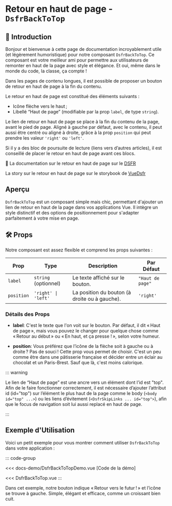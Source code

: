 # Retour en haut de page - `DsfrBackToTop`

## 🌟 Introduction

Bonjour et bienvenue à cette page de documentation incroyablement utile (et légèrement humoristique) pour notre composant `DsfrBackToTop`. Ce composant est votre meilleur ami pour permettre aux utilisateurs de remonter en haut de la page avec style et élégance. Et oui, même dans le monde du code, la classe, ça compte !

Dans les pages de contenu longues, il est possible de proposer un bouton de retour en haut de page à la fin du contenu.

Le retour en haut de page est constitué des éléments suivants :

- Icône flèche vers le haut ;
- Libellé “Haut de page” (modifiable par la prop `label`, de type `string`).

Le lien de retour en haut de page se place à la fin du contenu de la page, avant le pied de page. Aligné à gauche par défaut, avec le contenu, il peut aussi être centré ou aligné à droite, grâce à la prop `position` qui peut prendre les valeur `'right'` ou `'left'`.

Si il y a des bloc de poursuite de lecture (liens vers d’autres articles), il est conseillé de placer le retour en haut de page avant ces blocs.

🏅 La documentation sur le retour en haut de page sur le [DSFR](https://www.systeme-de-design.gouv.fr/elements-d-interface/composants/retour-en-haut-de-page/)

<VIcon name="vi-file-type-storybook" /> La story sur le retour en haut de page sur le storybook de [VueDsfr](https://storybook.vue-ds.fr/?path=/docs/composants-dsfrbacktotop--docs)

## Aperçu

`DsfrBackToTop` est un composant simple mais chic, permettant d'ajouter un lien de retour en haut de la page dans vos applications Vue. Il intègre un style distinctif et des options de positionnement pour s'adapter parfaitement à votre mise en page.

## 🛠️ Props

Notre composant est assez flexible et comprend les props suivantes :

| Prop       | Type                  | Description                                           | Par Défaut    |
|------------|-----------------------|-------------------------------------------------------|---------------|
| `label`    | `string` (optionnel)  | Le texte affiché sur le bouton.                       | `"Haut de page"` |
| `position` | `'right' \| 'left'`   | La position du bouton (à droite ou à gauche).         | `'right'`     |

### Détails des Props

- **label**: C'est le texte que l'on voit sur le bouton. Par défaut, il dit « Haut de page », mais vous pouvez le changer pour quelque chose comme « Retour au début » ou « En haut, et ça presse ! », selon votre humeur.

- **position**: Vous préférez que l’icône de la flèche soit à gauche ou à droite ? Pas de souci ! Cette prop vous permet de choisir. C'est un peu comme être dans une pâtisserie française et décider entre un éclair au chocolat et un Paris-Brest. Sauf que là, c'est moins calorique.

::: warning

Le lien de “Haut de page” est une ancre vers un élément dont l’id est "top".
Afin de le faire fonctionner correctement, il est nécessaire d’ajouter l’attribut id (id="top") sur l’élément le plus haut de la page comme le body (`<body id="top" ...>`) ou les liens d’évitement (`<DsfrSkipLinks ... id="top">`), afin que le focus de navigation soit lui aussi replacé en haut de page.

:::

## Exemple d'Utilisation

Voici un petit exemple pour vous montrer comment utiliser `DsfrBackToTop` dans votre application :

::: code-group

<Story data-title="Démo" min-h="100px">
  <DsfrBackToTopDemo />
</Story>

<<< docs-demo/DsfrBackToTopDemo.vue [Code de la démo]

<<< DsfrBackToTop.vue
:::

<script setup lang="ts">
import DsfrBackToTopDemo from './docs-demo/DsfrBackToTopDemo.vue'
</script>

Dans cet exemple, notre bouton indique « Retour vers le futur ! » et l’icône se trouve à gauche. Simple, élégant et efficace, comme un croissant bien cuit.

